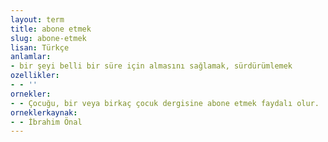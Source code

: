 ```yaml
---
layout: term
title: abone etmek
slug: abone-etmek
lisan: Türkçe
anlamlar:
- bir şeyi belli bir süre için almasını sağlamak, sürdürümlemek
ozellikler:
- - ''
ornekler:
- - Çocuğu, bir veya birkaç çocuk dergisine abone etmek faydalı olur.
orneklerkaynak:
- - İbrahim Önal
---
```

